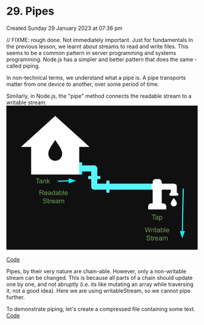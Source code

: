 # 29. Pipes
Created Sunday 29 January 2023 at 07:36 pm

// FIXME: rough done. Not immediately important. Just for fundamentals
In the previous lesson, we learnt about streams to read and write files.
This seems to be a common pattern in server programming and systems programming.
Node.js has a simpler and better pattern that does the same - called piping.

In non-technical terms, we understand what a pipe is. A pipe transports matter from one device to another, over some period of time.

Similarly, in Node.js, the "pipe" method connects the readable stream to a writable stream.
![](../../../../assets/29_Pipes-image-1-fdde2790.png)

[Code](https://github.com/exemplar-codes/codevolution-nodejs/commit/85f89e279119f9096eddea4882f445644a58aed5)

Pipes, by their very nature are chain-able. However, only a non-writable stream can be changed. This is because all parts of a chain should update one by one, and not abruptly (i.e. its like mutating an array while traversing it, not a good idea). Here we are using writableStream, so we cannot pipe further.

To demonstrate piping, let's create a compressed file containing some text. [Code](https://github.com/exemplar-codes/codevolution-nodejs/commit/ef9cb9b25dc2ae09e63aedcad4ecbc4afa97fc42)
